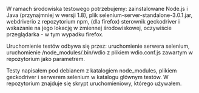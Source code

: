 W ramach środowiska testowego potrzebujemy:
zainstalowane Node.js i Java (przynajmniej w wersji 1.8),
plik selenium-server-standalone-3.0.1.jar,
webdriverio z repozytorium npm,
(dla firefox) sterownik geckodriver i wskazanie na jego lokację
w zmiennej środowiskowej,
oczywiście przeglądarka - w tym wypadku firefox.

Uruchomienie testów odbywa się przez:
uruchomienie serwera selenium,
uruchomienie /node_modules/.bin/wdio z plikiem wdio.conf.js
zawartym w repozytorium jako parametrem.


Testy napisałem pod debianem z katalogiem node_modules, plikiem
geckodriver i serwerem selenium w katalogu głównym testów.
W repozytorium znajduje się skrypt uruchomieniowy, którego używałem.
